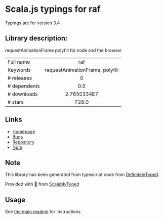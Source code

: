 
# Scala.js typings for raf

Typings are for version 3.4

## Library description:
requestAnimationFrame polyfill for node and the browser

|                    |                 |
| ------------------ | :-------------: |
| Full name          | raf |
| Keywords           | requestAnimationFrame, polyfill |
| # releases         | 0 |
| # dependents       | 0.0 |
| # downloads        | 2.7650334E7 |
| # stars            | 728.0 |

## Links
- [Homepage](https://github.com/chrisdickinson/raf#readme)
- [Bugs](https://github.com/chrisdickinson/raf/issues)
- [Repository](https://github.com/chrisdickinson/raf)
- [Npm](https://www.npmjs.com/package/raf)
    


## Note
This library has been generated from typescript code from [DefinitelyTyped](https://definitelytyped.org).

Provided with :purple_heart: from [ScalablyTyped](https://github.com/oyvindberg/ScalablyTyped)

## Usage
See [the main readme](../../readme.md) for instructions.


